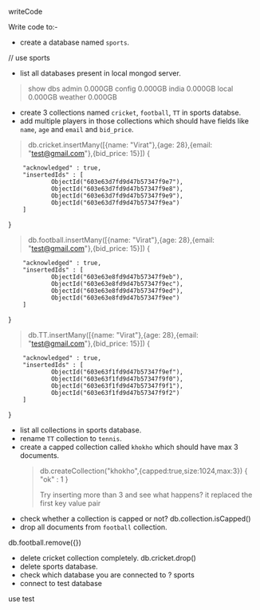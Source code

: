 writeCode

Write code to:-

- create a database named `sports`.

// use sports

- list all databases present in local mongod server.

> show dbs
> admin 0.000GB
> config 0.000GB
> india 0.000GB
> local 0.000GB
> weather 0.000GB

- create 3 collections named `cricket`, `football`, `TT` in sports databse.
- add multiple players in those collections which should have fields like `name`, `age` and `email` and `bid_price`.

> db.cricket.insertMany([{name: "Virat"},{age: 28},{email: "test@gmail.com"},{bid_price: 15}])
> {

        "acknowledged" : true,
        "insertedIds" : [
                ObjectId("603e63d7fd9d47b57347f9e7"),
                ObjectId("603e63d7fd9d47b57347f9e8"),
                ObjectId("603e63d7fd9d47b57347f9e9"),
                ObjectId("603e63d7fd9d47b57347f9ea")
        ]

}

> db.football.insertMany([{name: "Virat"},{age: 28},{email: "test@gmail.com"},{bid_price: 15}])
> {

        "acknowledged" : true,
        "insertedIds" : [
                ObjectId("603e63e8fd9d47b57347f9eb"),
                ObjectId("603e63e8fd9d47b57347f9ec"),
                ObjectId("603e63e8fd9d47b57347f9ed"),
                ObjectId("603e63e8fd9d47b57347f9ee")
        ]

}

> db.TT.insertMany([{name: "Virat"},{age: 28},{email: "test@gmail.com"},{bid_price: 15}])
> {

        "acknowledged" : true,
        "insertedIds" : [
                ObjectId("603e63f1fd9d47b57347f9ef"),
                ObjectId("603e63f1fd9d47b57347f9f0"),
                ObjectId("603e63f1fd9d47b57347f9f1"),
                ObjectId("603e63f1fd9d47b57347f9f2")
        ]

}

- list all collections in sports database.
- rename `TT` collection to `tennis`.
- create a capped collection called `khokho` which should have max 3 documents.
  > db.createCollection("khokho",{capped:true,size:1024,max:3})
  > { "ok" : 1 }
  >
  > Try inserting more than 3 and see what happens?
  > it replaced the first key value pair
- check whether a collection is capped or not?
  db.collection.isCapped()
- drop all documents from `football` collection.

db.football.remove({})

- delete cricket collection completely.
  db.cricket.drop()
- delete sports database.
- check which database you are connected to ?
  sports
- connect to test database

use test
